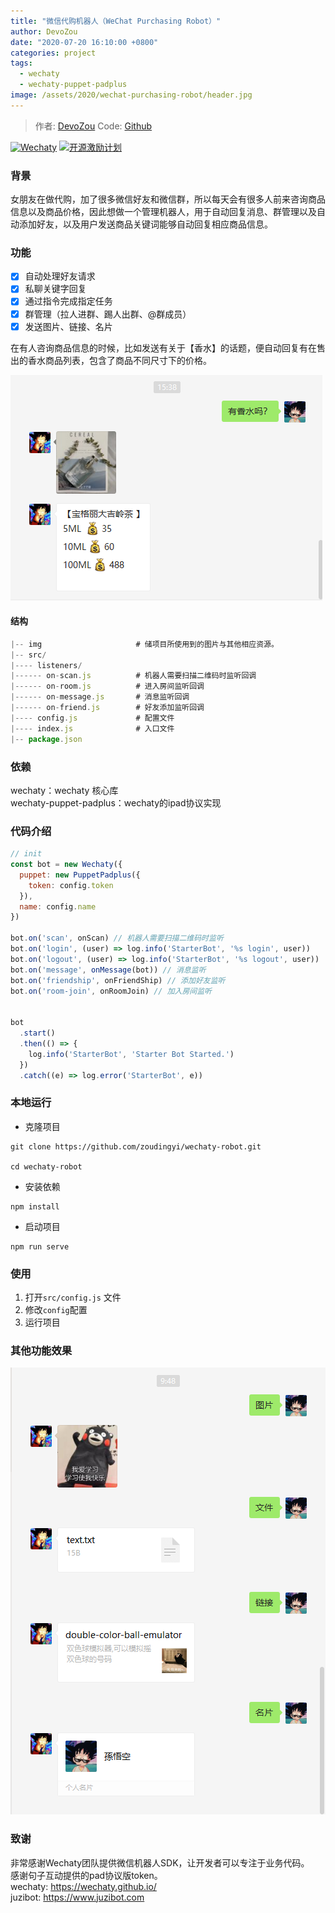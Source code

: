 ```yaml
---
title: "微信代购机器人（WeChat Purchasing Robot）"
author: DevoZou
date: "2020-07-20 16:10:00 +0800"
categories: project
tags:
  - wechaty
  - wechaty-puppet-padplus
image: /assets/2020/wechat-purchasing-robot/header.jpg
---
```


> 作者: [DevoZou](https://github.com/zoudingyi/)
> Code: [Github](https://github.com/zoudingyi/wechaty-robot)

[![Wechaty](https://img.shields.io/badge/Powered%20By-Wechaty-green.svg#align=left&display=inline&height=20&margin=%5Bobject%20Object%5D&originHeight=20&originWidth=132&status=done&style=none&width=132)](https://github.com/chatie/wechaty)
[![开源激励计划](https://img.shields.io/badge/Wechaty-%E5%BC%80%E6%BA%90%E6%BF%80%E5%8A%B1%E8%AE%A1%E5%88%92-green.svg#align=left&display=inline&height=20&margin=%5Bobject%20Object%5D&originHeight=20&originWidth=134&status=done&style=none&width=134)](https://github.com/juzibot/Welcome/wiki/Everything-about-Wechaty)

### 背景

女朋友在做代购，加了很多微信好友和微信群，所以每天会有很多人前来咨询商品信息以及商品价格，因此想做一个管理机器人，用于自动回复消息、群管理以及自动添加好友，以及用户发送商品关键词能够自动回复相应商品信息。

<!--more-->

### 功能

- [x] 自动处理好友请求
- [x] 私聊关键字回复
- [x] 通过指令完成指定任务
- [x] 群管理（拉人进群、踢人出群、@群成员）
- [x] 发送图片、链接、名片

在有人咨询商品信息的时候，比如发送有关于【香水】的话题，便自动回复有在售出的香水商品列表，包含了商品不同尺寸下的价格。

![效果图](/assets/2020/wechat-purchasing-robot/sell.png)

#### 结构

```js
|-- img                     # 储项目所使用到的图片与其他相应资源。
|-- src/
|---- listeners/
|------ on-scan.js          # 机器人需要扫描二维码时监听回调
|------ on-room.js          # 进入房间监听回调
|------ on-message.js       # 消息监听回调
|------ on-friend.js        # 好友添加监听回调
|---- config.js             # 配置文件
|---- index.js              # 入口文件
|-- package.json
```

### 依赖

wechaty：wechaty 核心库  
wechaty-puppet-padplus：wechaty的ipad协议实现

### 代码介绍

```javascript
// init
const bot = new Wechaty({
  puppet: new PuppetPadplus({
    token: config.token
  }),
  name: config.name
})

bot.on('scan', onScan) // 机器人需要扫描二维码时监听
bot.on('login', (user) => log.info('StarterBot', '%s login', user))
bot.on('logout', (user) => log.info('StarterBot', '%s logout', user))
bot.on('message', onMessage(bot)) // 消息监听
bot.on('friendship', onFriendShip) // 添加好友监听
bot.on('room-join', onRoomJoin) // 加入房间监听


bot
  .start()
  .then(() => {
    log.info('StarterBot', 'Starter Bot Started.')
  })
  .catch((e) => log.error('StarterBot', e))

```

### 本地运行

- 克隆项目

```shell
git clone https://github.com/zoudingyi/wechaty-robot.git

cd wechaty-robot
```

- 安装依赖

```shell
npm install
```

- 启动项目

```shell
npm run serve
```

### 使用

1. 打开`src/config.js` 文件
2. 修改`config`配置
3. 运行项目

### 其他功能效果

![效果图](/assets/2020/wechat-purchasing-robot/chat.png)

### 致谢

非常感谢Wechaty团队提供微信机器人SDK，让开发者可以专注于业务代码。  
感谢句子互动提供的pad协议版token。  
wechaty: <https://wechaty.github.io/>  
juzibot: <https://www.juzibot.com>
